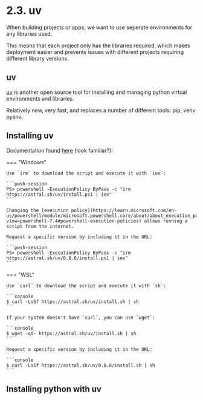 # 2.3. uv

When building projects or apps, we want to use seperate environments for any libraries used. 

This means that each project only has the libraries required, which makes deployment easier and prevents issues with different projects requiring different library versions. 

## uv

[uv](https://docs.astral.sh/uv/) is another open source tool for installing and managing python virtual environments and libraries.

Relatively new, very fast, and replaces a number of different tools: pip, venv pyenv. 

## Installing uv

Documentation found [here](https://docs.astral.sh/uv/getting-started/installation/) (look familiar?): 

=== "Windows"

    Use `irm` to download the script and execute it with `iex`:

    ```pwsh-session
    PS> powershell -ExecutionPolicy ByPass -c "irm https://astral.sh/uv/install.ps1 | iex"
    ```

    Changing the [execution policy](https://learn.microsoft.com/en-us/powershell/module/microsoft.powershell.core/about/about_execution_policies?view=powershell-7.4#powershell-execution-policies) allows running a script from the internet.

    Request a specific version by including it in the URL:

    ```pwsh-session
    PS> powershell -ExecutionPolicy ByPass -c "irm https://astral.sh/uv/0.8.8/install.ps1 | iex"
    ```

=== "WSL"

    Use `curl` to download the script and execute it with `sh`:

    ```console
    $ curl -LsSf https://astral.sh/uv/install.sh | sh
    ```

    If your system doesn't have `curl`, you can use `wget`:

    ```console
    $ wget -qO- https://astral.sh/uv/install.sh | sh
    ```

    Request a specific version by including it in the URL:

    ```console
    $ curl -LsSf https://astral.sh/uv/0.8.8/install.sh | sh
    ```



## Installing python with uv
